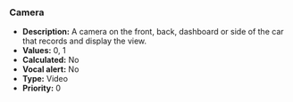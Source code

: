 ### Camera

- **Description:** A camera on the front, back, dashboard or side of the car
that records and display the view.
- **Values:** 0, 1
- **Calculated:** No
- **Vocal alert:** No
- **Type:** Video
- **Priority:** 0
